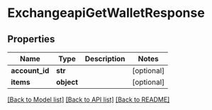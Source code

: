 # ExchangeapiGetWalletResponse

## Properties
Name | Type | Description | Notes
------------ | ------------- | ------------- | -------------
**account_id** | **str** |  | [optional] 
**items** | **object** |  | [optional] 

[[Back to Model list]](../README.md#documentation-for-models) [[Back to API list]](../README.md#documentation-for-api-endpoints) [[Back to README]](../README.md)

